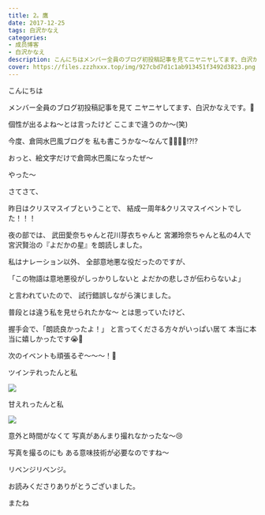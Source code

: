 ```yaml
---
title: 2。鷹
date: 2017-12-25
tags: 白沢かなえ
categories: 
- 成员博客
- 白沢かなえ
description: こんにちはメンバー全員のブログ初投稿記事を見てニヤニヤしてます、白沢かなえです。🌷個性が出るよね〜とは言ったけどここまで違うのか〜(笑)今度、倉岡水巴風ブ...
cover: https://files.zzzhxxx.top/img/927cbd7d1c1ab913451f3492d3823.png 
---
```








こんにちは





メンバー全員のブログ初投稿記事を見て
ニヤニヤしてます、白沢かなえです。🌷

個性が出るよね〜とは言ったけど
ここまで違うのか〜(笑)





今度、倉岡水巴風ブログを
私も書こうかな〜なんて😤😤😤😤⁉️⁉️



おっと、絵文字だけで倉岡水巴風になったぜ〜

やった〜










さてさて、

昨日はクリスマスイブということで、
結成一周年&クリスマスイベントでした！！！





夜の部では、
武田愛奈ちゃんと花川芽衣ちゃんと
宮瀬玲奈ちゃんと私の4人で
宮沢賢治の『よだかの星』を朗読しました。



私はナレーション以外、
全部意地悪な役だったのですが、

「この物語は意地悪役がしっかりしないと
よだかの悲しさが伝わらないよ」

と言われていたので、
試行錯誤しながら演じました。





普段とは違う私を見せられたかな〜
とは思っていたけど、

握手会で、「朗読良かったよ！」
と言ってくださる方々がいっぱい居て
本当に本当に嬉しかったです😭🌷




次のイベントも頑張るぞ〜〜〜！💪












ツインテれったんと私

![](https://files.zzzhxxx.top/img/927cbd7d1c1ab913451f3492d3823.png)






甘えれったんと私

![](https://files.zzzhxxx.top/img/927cbd7d1c1ab913451f3492d3823-01.png)






意外と時間がなくて
写真があんまり撮れなかったな〜😢


写真を撮るのにも
ある意味技術が必要なのですね〜




リベンジリベンジ。










お読みくださりありがとうございました。

またね


